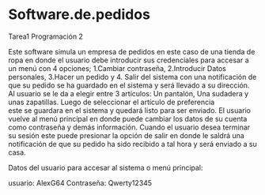 # Software.de.pedidos
Tarea1 Programación 2


Este software simula un empresa de pedidos en este caso 
de una tienda de ropa en donde el usuario debe introducir sus 
credenciales para accesar a un menú con 4 opciones; 1.Cambiar contraseña, 2.Introducir Datos personales, 3.Hacer un pedido y 4. Salir del sistema con una notificación de que su
pedido se ha guardado en el sistema y será llevado a su dirección. Al usuario se le da a elegir entre 3 artículos: Un pantalón, Una sudadera y unas zapatillas. Luego de seleccionar el artículo de preferencia  
este se guardara en el sistema y quedará listo para ser enviado. 
El usuario vuelve al menú principal en donde puede cambiar los datos de su cuenta como contraseña y demás información.
Cuando el usuario desea terminar su sesión este puede presionar la opción de salir en donde le saldrá una notificación de que su pedido ha sido recibido a tal hora y será enviado a su casa. 

Datos del usuario para accesar al sistema o menú principal:

usuario: AlexG64
Contraseña: Qwerty12345 


